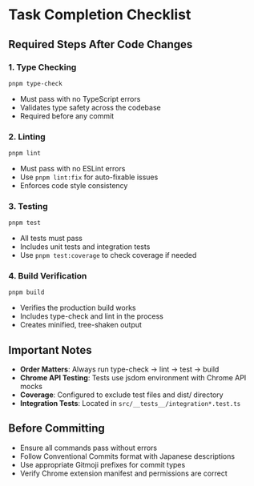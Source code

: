 # Task Completion Checklist

## Required Steps After Code Changes

### 1. Type Checking
```bash
pnpm type-check
```
- Must pass with no TypeScript errors
- Validates type safety across the codebase
- Required before any commit

### 2. Linting
```bash
pnpm lint
```
- Must pass with no ESLint errors
- Use `pnpm lint:fix` for auto-fixable issues
- Enforces code style consistency

### 3. Testing
```bash
pnpm test
```
- All tests must pass
- Includes unit tests and integration tests
- Use `pnpm test:coverage` to check coverage if needed

### 4. Build Verification
```bash
pnpm build
```
- Verifies the production build works
- Includes type-check and lint in the process
- Creates minified, tree-shaken output

## Important Notes
- **Order Matters**: Always run type-check → lint → test → build
- **Chrome API Testing**: Tests use jsdom environment with Chrome API mocks
- **Coverage**: Configured to exclude test files and dist/ directory
- **Integration Tests**: Located in `src/__tests__/integration*.test.ts`

## Before Committing
- Ensure all commands pass without errors
- Follow Conventional Commits format with Japanese descriptions
- Use appropriate Gitmoji prefixes for commit types
- Verify Chrome extension manifest and permissions are correct